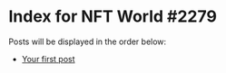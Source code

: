 # Index for NFT World #2279
Posts will be displayed in the order below:

- [Your first post](./001-first.md)

